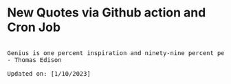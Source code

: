 # New Quotes via Github action and Cron Job

<pre>
<!-- #quote -->
Genius is one percent inspiration and ninety-nine percent perspiration.
- Thomas Edison

Updated on: [1/10/2023]
<!-- #quoteEnd -->
</pre>
